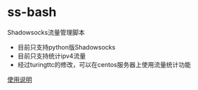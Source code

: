 ss-bash
=======

Shadowsocks流量管理脚本

* 目前只支持python版Shadowsocks
* 目前只支持统计ipv4流量
* 经过turingttc的修改，可以在centos服务器上使用流量统计功能

[使用说明][User Manual]


[User Manual]:    https://github.com/hellofwy/ss-bash/wiki
